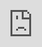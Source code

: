 ```yaml
---
tags:
  - map
  - UI
  - fab
---
```


Print the [tags](../hardware/stickers.md) and stick them to the timber piece. Cover the middle of each face of the timber beam with the tags. Once it is done, mapping can start. The mapping is the process of capturing the tags with the camera to create a 3D model of the timber piece. By doing this, the system will be able to track the timber piece in real-time during the fabrication.

<!-- FIXME: do the round border -->
<div class="video-wrapper"><iframe src="https://player.vimeo.com/video/1065880051?h=ea7b8858ac&amp;badge=0&amp;autopause=0&amp;title=0&amp;player_id=0&amp;app_id=58479" frameborder="0" allow="autoplay; fullscreen; picture-in-picture; clipboard-write; encrypted-media" style="position:absolute;top:0;left:0;width:100%;height:100%;"></iframe></div><script src="https://player.vimeo.com/api/player.js"></script>

<br>

# Step-by-step

<!-- Start the mapping -->
<div class="sevinch-display-tutorial" markdown>
<figure markdown>
![Image title](../assets/images/woodworking/map_selectstart_01.png)
</figure>
<div class="description" markdown>
Click the button **Start Mapping** (*) to start the mapping process.
</div>
</div>

<!-- Mapping interface -->
<div class="sevinch-display-tutorial" markdown>
<figure markdown>
![Image title](../assets/images/woodworking/map_inside_map_02.png)
</figure>
<div class="description" markdown>
The mapping is now started.

**a** - landmark feature points used to facilitate camera localization

**b** - tags already acquired (yellow)

**c** - newly detected tags pending acquisition (blue)

**d** - map-building overview

**e** - optimization parameters

**f** - reconstruction parameters for generating a mesh box from the registered tags

**g** - commands to save or discard the current mapping recording
</div>
</div>

<!-- Mid mapping NB: autovideo-->
<div class="sevinch-display-tutorial" markdown>
<figure markdown>
<div class="video-container">
    <iframe 
        src="https://player.vimeo.com/video/1065559795?h=afb4e097b9&amp;background=1&amp;autopause=0&amp;loop=1&amp;autoplay=1&amp;muted=1&amp;controls=0&amp;title=0&amp;byline=0&amp;portrait=0" 
        frameborder="0" 
        allow="autoplay; fullscreen; picture-in-picture" 
        allowfullscreen>
    </iframe>
    <img 
        src="https://github.com/ibois-epfl/augmented-carpentry/blob/main/docs/assets/images/frame-overlay.png?raw=true"
        class="frame-overlay"
    />
</div>
</figure>
<div class="description" markdown>
Go around the timber piece, turn it when needed, and capture as many tags as possible. Start from the middle of the beam and go on the extremities, this will help redistribute the error of the tags detection uniformly.
</div>
</div>

<!-- Mapping closing -->
<div class="sevinch-display-tutorial" markdown>
<figure markdown>
![Image title](../assets/images/woodworking/map_confirm_map_03.png)
</figure>
<div class="description" markdown>
Click on the **Save & Exit** button to save the mapping and start the processing.
</div>
</div>

<div class="sevinch-display-tutorial" markdown>
<figure markdown>
<div class="video-container">
    <iframe 
        src="https://player.vimeo.com/video/1065789261?h=8a4c544793&amp;background=1&amp;autopause=0&amp;loop=1&amp;autoplay=1&amp;muted=1&amp;controls=0&amp;title=0&amp;byline=0&amp;portrait=0" 
        frameborder="0" 
        allow="autoplay; fullscreen; picture-in-picture" 
        allowfullscreen>
    </iframe>
    <img 
        src="https://github.com/ibois-epfl/augmented-carpentry/blob/main/docs/assets/images/frame-overlay.png?raw=true"
        class="frame-overlay"
    />
</div>
</figure>
<div class="description" markdown>
Once the map is loaded together with the `.acim` model, you can visualize if the piece is correctly reconstructed (black lines) and if the model is correctly aligned with the piece.
</div>
</div>

<br>

!!! example "Troubleshooting a failed reconstruction"
    <div class="sevinch-display-tutorial" markdown>
    <figure markdown>
    <div class="video-container">
        <iframe 
            src="https://player.vimeo.com/video/1065422379?h=3461c28610&amp;badge=1&amp;autopause=0&amp;player_id=0&amp;app_id=58479&amp;title=1&amp;byline=0&amp;portrait=0" 
            frameborder="0" 
            allow="autoplay; fullscreen; picture-in-picture" 
            allowfullscreen>
        </iframe>
        <img 
            src="https://github.com/ibois-epfl/augmented-carpentry/blob/main/docs/assets/images/frame-overlay.png?raw=true"
            class="frame-overlay"
        />
    </div>
    </figure>
    <div markdown>
    In case the reconstruction fails, follow **this** procedure. You can try to reconstruct the piece with different parameters. We have several presets available to try based on the element's dimensions.
    </div>
    </div>
    <br>

!!! bug "Limit to 3 meters elements for stable mapping"
    <div class="sevinch-display-tutorial" markdown>
    <figure markdown>
    <div class="video-container">
        <iframe 
            src="https://player.vimeo.com/video/1065817712?h=1b87096797&amp;badge=1&amp;autopause=0&amp;player_id=0&amp;app_id=58479&amp;title=1&amp;byline=0&amp;portrait=0" 
            frameborder="0" 
            allow="autoplay; fullscreen; picture-in-picture" 
            allowfullscreen>
        </iframe>
        <img 
            src="https://github.com/ibois-epfl/augmented-carpentry/blob/main/docs/assets/images/frame-overlay.png?raw=true"
            class="frame-overlay"
        />
    </div>
    </figure>
    <div markdown>
    For now if the beam exceeds `3 m`, the system will sometimes fail to map the piece. In this case, you can try to reduce the number of tags in e.g., the middle of the beam.
    </div>
    </div>